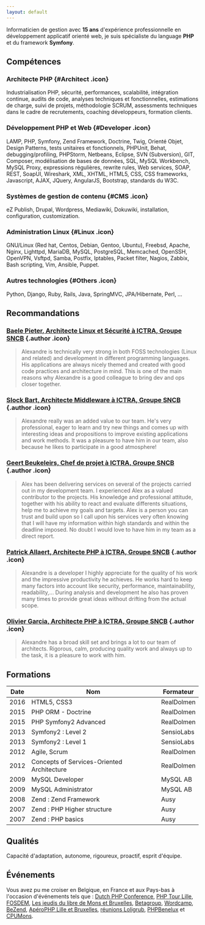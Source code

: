 ```yaml
---
layout: default
---
```

Informaticien de gestion avec **15 ans** d'expérience professionnelle en développement applicatif orienté web, je suis spécialiste du language **PHP** et du framework **Symfony**.

## Compétences

### Architecte PHP {#Architect .icon}
Industrialisation PHP, sécurité, performances, scalabilité, intégration continue, audits de code, analyses techniques et fonctionnelles, estimations de charge, suivi de projets, méthodologie SCRUM, assessments techniques dans le cadre de recrutements, coaching développeurs, formation clients.

### Développement PHP et Web {#Developer .icon}
LAMP, PHP, Symfony, Zend Framework, Doctrine, Twig, Orienté Objet, Design Patterns, tests unitaires et fonctionnels, PHPUnit, Behat, debugging/profiling, PHPStorm, Netbeans, Eclipse, SVN (Subversion), GIT, Composer, modélisation de bases de données, SQL, MySQL Workbench, MySQL Proxy, expressions régulières, rewrite rules, Web services, SOAP, REST, SoapUI, Wireshark, XML, XHTML, HTML5, CSS, CSS frameworks, Javascript, AJAX, JQuery, AngularJS, Bootstrap, standards du W3C.

### Systèmes de gestion de contenu {#CMS .icon}
eZ Publish, Drupal, Wordpress, Mediawiki, Dokuwiki, installation, configuration, customization.

### Administration Linux {#Linux .icon}
GNU/Linux (Red hat, Centos, Debian, Gentoo, Ubuntu), Freebsd, Apache, Nginx, Lighttpd, MariaDB, MySQL, PostgreSQL, Memcached, OpenSSH, OpenVPN, Vsftpd, Samba, Postfix, Iptables, Packet filter, Nagios, Zabbix, Bash scripting, Vim, Ansible, Puppet.

### Autres technologies {#Others .icon}
Python, Django, Ruby, Rails, Java, SpringMVC, JPA/Hibernate, Perl, ...

## Recommandations

### [Baele Pieter, Architecte Linux et Sécurité à ICTRA, Groupe SNCB](http://www.linkedin.com/in/pieterbaele) {.author .icon}

<blockquote>Alexandre is technically very strong in both FOSS technologies (Linux and related) and development in different programming languages. His applications are always nicely themed and created with good code practices and architecture in mind. This is one of the main reasons why Alexandre is a good colleague to bring dev and ops closer together.</blockquote>

### [Slock Bart, Architecte Middleware à ICTRA, Groupe SNCB](http://www.linkedin.com/in/bartslock) {.author .icon}

<blockquote>Alexandre really was an added value to our team. He's very professional, eager to learn and try new things and comes up with interesting ideas and propositions to improve existing applications and work methods.
It was a pleasure to have him in our team, also because he likes to participate in a good atmosphere!</blockquote>

### [Geert Beukeleirs, Chef de projet à ICTRA, Groupe SNCB](http://www.linkedin.com/in/geertbeukeleirs) {.author .icon}

<blockquote>Alex has been delivering services on several of the projects carried out in my development team. I experienced Alex as a valued contributor to the projects. His knowledge and professional attitude, together with his ability to react and evaluate differents situations, help me to achieve my goals and targets. Alex is a person you can trust and build upon so I call upon his services very often knowing that I will have my information within high standards and within the deadline imposed. No doubt I would love to have him in my team as a direct report.</blockquote>

### [Patrick Allaert, Architecte PHP à ICTRA, Groupe SNCB](http://be.linkedin.com/in/patrickallaert) {.author .icon}

<blockquote>Alexandre is a developer I highly appreciate for the quality of his work and the impressive productivity he achieves. He works hard to keep many factors into account like security, performance, maintainability, readability,... During analysis and development he also has proven many times to provide great ideas without drifting from the actual scope.</blockquote>

### [Olivier Garcia, Architecte PHP à ICTRA, Groupe SNCB](http://fr.linkedin.com/in/0livier) {.author .icon}

<blockquote>Alexandre has a broad skill set and brings a lot to our team of architects. Rigorous, calm, producing quality work and always up to the task, it is a pleasure to work with him.</blockquote>

## Formations

<table class="table table-striped table-condensed">
  <thead>
    <tr>
      <th>Date</th>
      <th>Nom</th>
      <th>Formateur</th>
    </tr>
  </thead>
  <tbody>
    <tr>
      <td>2016</td>
      <td>HTML5, CSS3</td>
      <td>RealDolmen</td>
    </tr>
    <tr>
      <td>2015</td>
      <td>PHP ORM - Doctrine</td>
      <td>RealDolmen</td>
    </tr>
    <tr>
      <td>2015</td>
      <td>PHP Symfony2 Advanced</td>
      <td>RealDolmen</td>
    </tr>
    <tr>
      <td>2013</td>
      <td>Symfony2 : Level 2</td>
      <td>SensioLabs</td>
    </tr>
    <tr>
      <td>2013</td>
      <td>Symfony2 : Level 1</td>
      <td>SensioLabs</td>
    </tr>
    <tr>
      <td>2012</td>
      <td>Agile, Scrum</td>
      <td>RealDolmen</td>
    </tr>
    <tr>
      <td>2012</td>
      <td>Concepts of Services-Oriented Architecture</td>
      <td>RealDolmen</td>
    </tr>
    <tr>
      <td>2009</td>
      <td>MySQL Developer</td>
      <td>MySQL AB</td>
    </tr>
    <tr>
      <td>2009</td>
      <td>MySQL Administrator</td>
      <td>MySQL AB</td>
    </tr>
<tr>
<td>2008</td>
<td>Zend : Zend Framework</td>
<td>Ausy</td>
</tr>
<tr>
<td>2007</td>
<td>Zend : PHP Higher structure</td>
<td>Ausy</td>
</tr>
<tr>
<td>2007</td>
<td>Zend : PHP basics</td>
<td>Ausy</td>
</tr>
</tbody>
</table>

## Qualités

Capacité d'adaptation, autonome, rigoureux, proactif, esprit d'équipe.

## Événements

Vous avez pu me croiser en Belgique, en France et aux Pays-bas à l'occasion d'événements tels que : [Dutch PHP Conference](https://www.phpconference.nl/), [PHP Tour Lille](https://event.afup.org/phptourlille2011__programme/), [FOSDEM](https://fosdem.org/), [Les jeudis du libre de Mons et Bruxelles](http://jeudisdulibre.be), [Betagroup](https://www.betagroup.be/), [Wordcamp](https://europe.wordcamp.org/), [BeZend](http://www.be-zend.org), [ApéroPHP Lille et Bruxelles](http://www.aperophp.net), [réunions Loligrub](http://www.loligrub.be), [PHPBenelux](https://www.phpbenelux.eu/) et [CPUMons](https://moodle.umons.ac.be/mod/resource/view.php?id=92513&forceview=1).